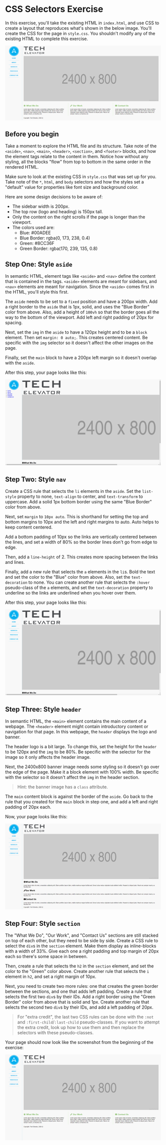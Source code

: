 # CSS Selectors Exercise

In this exercise, you'll take the existing HTML in `index.html`, and use CSS to create a layout that reproduces what's shown in the below image. You'll create the CSS for the page in `style.css`. You shouldn't modify any of the existing HTML to complete this exercise.

![Layout Image](./screenshots/layout.png)

## Before you begin 

Take a moment to explore the HTML file and its structure. Take note of the `<aside>`, `<nav>`, `<main>`, `<header>`, `<section>`, and `<footer>` blocks, and how the element tags relate to the content in them. Notice how without any styling, all the blocks "flow" from top to bottom in the same order in the rendered HTML.

Make sure to look at the existing CSS in `style.css` that was set up for you. Take note of the `*`, `html`, and `body` selectors and how the styles set a "default" value for properties like font size and background color.

Here are some design decisions to be aware of:

* The sidebar width is 200px.
* The top row (logo and heading) is 150px tall.
* Only the content on the right scrolls if the page is longer than the viewport.
* The colors used are:
    - Blue: #00ADEE
    - Blue Border: rgba(0, 173, 238, 0.4)
    - Green: #8CC36F
    - Green Border: rgba(170, 239, 135, 0.8)

## Step One: Style `aside`

In semantic HTML, element tags like `<aside>` and `<nav>` define the content that is contained in the tags. `<aside>` elements are meant for sidebars, and `<nav>` elements are meant for navigation. Since the `<aside>` comes first in the HTML, you'll style this first.

The `aside` needs to be set to a `fixed` position and have a 200px width. Add a right border to the `aside` that is 1px, solid, and uses the "Blue Border" color from above. Also, add a height of `100vh` so that the border goes all the way to the bottom of the viewport. Add left and right padding of 20px for spacing.

Next, set the `img` in the `aside` to have a 120px height and to be a `block` element. Then set `margin: 0 auto;`. This creates centered content. Be specific with the `img` selector so it doesn't affect the other images on the page.

Finally, set the `main` block to have a 200px left margin so it doesn't overlap with the `aside`.

After this step, your page looks like this:

![After Step 1](./screenshots/step1.png)

## Step Two: Style `nav`

Create a CSS rule that selects the `li` elements in the `aside`. Set the `list-style` property to none, `text-align` to center, and `text-transform` to uppercase. Add a solid 1px bottom border using the same "Blue Border" color from above.

Next, set `margin` to `10px auto`. This is shorthand for setting the top and bottom margins to 10px and the left and right margins to auto. Auto helps to keep content centered.

Add a bottom padding of 10px so the links are vertically centered between the lines, and set a width of 80% so the border lines don't go from edge to edge.

Then, add a `line-height` of 2. This creates more spacing between the links and lines.

Finally, add a new rule that selects the `a` elements in the `li`s. Bold the text and set the color to the "Blue" color from above. Also, set the `text-decoration` to none. You can create another rule that selects the `:hover` pseudo-class of the `a` elements, and set the `text-decoration` property to underline so the links are underlined when you hover over them.

After this step, your page looks like this:

![After Step 2](./screenshots/step2.png)

## Step Three: Style `header`

In semantic HTML, the `<main>` element contains the main content of a webpage. The `<header>` element might contain introductory content or navigation for that page. In this webpage, the `header` displays the logo and banner.

The header logo is a bit large. To change this, set the height for the `header` to be 120px and the `img` to be 80%. Be specific with the selector for the image so it only affects the header image.

Next, the 2400x800 banner image needs some styling so it doesn't go over the edge of the page. Make it a block element with 100% width. Be specific with the selector so it doesn't affect the `img` in the header section. 

>Hint: the banner image has a `class` attribute.

The `main` content block is against the border of the `aside`. Go back to the rule that you created for the `main` block in step one, and add a left and right padding of 20px each.

Now, your page looks like this:

![After Step 3](./screenshots/step3.png)

## Step Four: Style `section`

The "What We Do", "Our Work", and "Contact Us" sections are still stacked on top of each other, but they need to be side by side. Create a CSS rule to select the `div`s in the `section` element. Make them display as inline-blocks with a width of 33%. Give each one a right padding and top margin of 20px each so there's some space in between.

Then, create a rule that selects the `h2` in the `section` element, and set the color to the "Green" color above. Create another rule that selects the `i` element in `h2`, and set a right margin of 10px.

Next, you need to create two more rules: one that creates the green border between the sections, and one that adds left padding. Create a rule that selects the first two `div`s by their IDs. Add a right border using the "Green Border" color from above that is solid and 1px. Create another rule that selects the second two `div`s by their IDs, and add a left padding of 20px.

> For "extra credit", the last two CSS rules can be done with the `:not` and `:first-child`/`:last-child` pseudo-classes. If you want to attempt the extra credit, look up how to use them and then replace the selectors with these pseudo-classes. 

Your page should now look like the screenshot from the beginning of the exercise:

![After Step 4](./screenshots/step4.png)